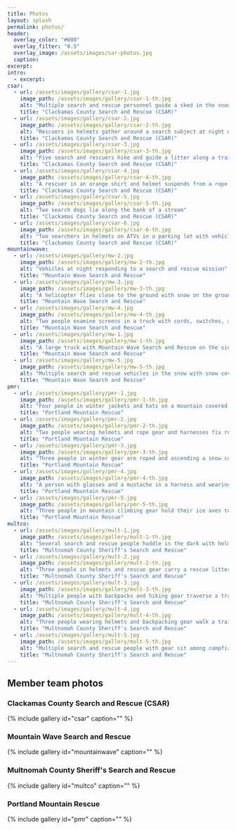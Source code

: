 ```yaml
---
title: Photos
layout: splash
permalink: photos/
header:
  overlay_color: "#000"
  overlay_filter: "0.5"
  overlay_image: /assets/images/sar-photos.jpg
  caption:
excerpt:
intro: 
  - excerpt:
csar:
  - url: /assets/images/gallery/csar-1.jpg
    image_path: /assets/images/gallery/csar-1-th.jpg
    alt: "Multiple search and rescue personnel guide a sked in the snow among trees"
    title: "Clackamas County Search and Rescue (CSAR)"
  - url: /assets/images/gallery/csar-2.jpg
    image_path: /assets/images/gallery/csar-2-th.jpg
    alt: "Rescuers in helmets gather around a search subject at night with headlamps lit and snow on the ground"
    title: "Clackamas County Search and Rescue (CSAR)"
  - url: /assets/images/gallery/csar-3.jpg
    image_path: /assets/images/gallery/csar-3-th.jpg
    alt: "Five search and rescuers hike and guide a litter along a trail on a mountainside with a snow-capped mountain in the background"
    title: "Clackamas County Search and Rescue (CSAR)"
  - url: /assets/images/gallery/csar-4.jpg
    image_path: /assets/images/gallery/csar-4-th.jpg
    alt: "A rescuer in an orange shirt and helmet suspends from a rope with a smile on their face"
    title: "Clackamas County Search and Rescue (CSAR)"
  - url: /assets/images/gallery/csar-5.jpg
    image_path: /assets/images/gallery/csar-5-th.jpg
    alt: "Two search dogs lie along the bank of a stream"
    title: "Clackamas County Search and Rescue (CSAR)"
  - url: /assets/images/gallery/csar-6.jpg
    image_path: /assets/images/gallery/csar-6-th.jpg
    alt: "Two searchers in helmets on ATVs in a parking lot with vehicles in the background"
    title: "Clackamas County Search and Rescue (CSAR)"    
mountainwave:
  - url: /assets/images/gallery/mw-2.jpg
    image_path: /assets/images/gallery/mw-2-th.jpg
    alt: "Vehicles at night responding to a search and rescue mission"
    title: "Mountain Wave Search and Rescue"
  - url: /assets/images/gallery/mw-3.jpg
    image_path: /assets/images/gallery/mw-3-th.jpg
    alt: "A helicopter flies close to the ground with snow on the ground, a Jeep in the foreground, and a person walking in a bright green jacket"
    title: "Mountain Wave Search and Rescue"
  - url: /assets/images/gallery/mw-4.jpg
    image_path: /assets/images/gallery/mw-4-th.jpg
    alt: "Two people examine screens in a truck with cords, switches, and other communication equipment"
    title: "Mountain Wave Search and Rescue"
  - url: /assets/images/gallery/mw-1.jpg
    image_path: /assets/images/gallery/mw-1-th.jpg
    alt: "A large truck with Mountain Wave Search and Rescue on the side with a red stripe, a mountain in the distance, and a large antenna extending from the truck"
    title: "Mountain Wave Search and Rescue"
  - url: /assets/images/gallery/mw-5.jpg
    image_path: /assets/images/gallery/mw-5-th.jpg
    alt: "Multiple search and rescue vehicles in the snow with snow covered trees and a person walking in the middle of the snowy road"
    title: "Mountain Wave Search and Rescue"     
pmr:
  - url: /assets/images/gallery/pmr-1.jpg
    image_path: /assets/images/gallery/pmr-1-th.jpg
    alt: "Four people in winter jackets and hats on a mountain covered in snow"
    title: "Portland Mountain Rescue"
  - url: /assets/images/gallery/pmr-2.jpg
    image_path: /assets/images/gallery/pmr-2-th.jpg
    alt: "Two people wearing helmets and rope gear and harnesses fix rope gear on a platform"
    title: "Portland Mountain Rescue"
  - url: /assets/images/gallery/pmr-3.jpg
    image_path: /assets/images/gallery/pmr-3-th.jpg
    alt: "Three people in winter gear are roped and ascending a snow covered mountain slope with a helmet of another person in the foreground"
    title: "Portland Mountain Rescue"
  - url: /assets/images/gallery/pmr-4.jpg
    image_path: /assets/images/gallery/pmr-4-th.jpg
    alt: "A person with glasses and a mustache in a harness and wearing a helmet with ski goggles attached holds a rope between index and middle fingers on a snowy slope"
    title: "Portland Mountain Rescue"
  - url: /assets/images/gallery/pmr-5.jpg
    image_path: /assets/images/gallery/pmr-5-th.jpg
    alt: "Three people in mountain climbing gear hold their ice axes together in the middle of the photo"
    title: "Portland Mountain Rescue"    
multco:
  - url: /assets/images/gallery/mult-1.jpg
    image_path: /assets/images/gallery/mult-1-th.jpg
    alt: "Several search and rescue people huddle in the dark with helmets and headlamps with a GPS unit looking at a map"
    title: "Multnomah County Sheriff's Search and Rescue"
  - url: /assets/images/gallery/mult-2.jpg
    image_path: /assets/images/gallery/mult-2-th.jpg
    alt: "Three people in helmets and rescue gear carry a rescue litter through the forest"
    title: "Multnomah County Sheriff's Search and Rescue"
  - url: /assets/images/gallery/mult-3.jpg
    image_path: /assets/images/gallery/mult-3-th.jpg
    alt: "Multiple people with backpacks and hiking gear traverse a trail with a mountain in the background"
    title: "Multnomah County Sheriff's Search and Rescue"
  - url: /assets/images/gallery/mult-4.jpg
    image_path: /assets/images/gallery/mult-4-th.jpg
    alt: "Three people wearing helmets and backpacking gear walk a trail along a hill with mist and a river in the background"
    title: "Multnomah County Sheriff's Search and Rescue"
  - url: /assets/images/gallery/mult-5.jpg
    image_path: /assets/images/gallery/mult-5-th.jpg
    alt: "Multiple search and rescue people with gear sit among campfires in the dark with smoke rising around them"
    title: "Multnomah County Sheriff's Search and Rescue"
---
```


## Member team photos

### Clackamas County Search and Rescue (CSAR)

{% include gallery id="csar" caption="" %}

### Mountain Wave Search and Rescue

{% include gallery id="mountainwave" caption="" %}

### Multnomah County Sheriff's Search and Rescue

{% include gallery id="multco" caption="" %}

### Portland Mountain Rescue

{% include gallery id="pmr" caption="" %}